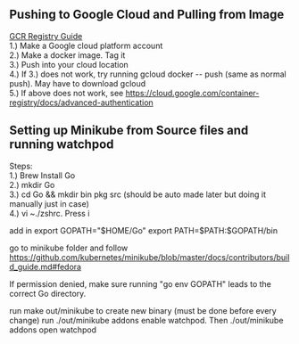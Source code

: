 ## Pushing to Google Cloud and Pulling from Image 

[GCR Registry Guide]: https://cloud.google.com/container-registry/docs/pushing-and-pulling?hl=en_US&_ga=2.220539224.-1560723890.1520280582  

[GCR Registry Guide]  
1.) Make a Google cloud platform account  
2.) Make a docker image. Tag it  
3.) Push into your cloud location   
4.) If 3.) does not work, try running gcloud docker -- push (same as normal push). May have to download gcloud  
5.) If above does not work, see https://cloud.google.com/container-registry/docs/advanced-authentication  


## Setting up Minikube from Source files and running watchpod 

Steps:  
1.) Brew Install Go  
2.) mkdir Go  
3.) cd Go && mkdir bin pkg src (should be auto made later but doing it manually just in case)  
4.) vi ~./zshrc. Press i  

add in export GOPATH="$HOME/Go"  
export PATH=$PATH:$GOPATH/bin

go to minikube folder and follow https://github.com/kubernetes/minikube/blob/master/docs/contributors/build_guide.md#fedora

If permission denied, make sure running "go env GOPATH" leads to the correct Go directory.

run make out/minikube to create new binary (must be done before every change)
run ./out/minikube addons enable watchpod. Then ./out/minikube addons open watchpod




